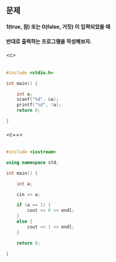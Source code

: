 
## 문제
#### 1(true, 참) 또는 0(false, 거짓) 이 입력되었을 때
#### 반대로 출력하는 프로그램을 작성해보자.

###### \<c\>
```c
#include <stdio.h>

int main() {

	int a;
	scanf("%d", &a);
	printf("%d", !a);
	return 0;

}
```

###### \<c++\>
```c++
#include <iostream>

using namespace std;

int main() {

	int a;

	cin >> a;

	if (a == 1) {
		cout << 0 << endl;
	}
	else {
		cout << 1 << endl;
	}

	return 0;

}
```
